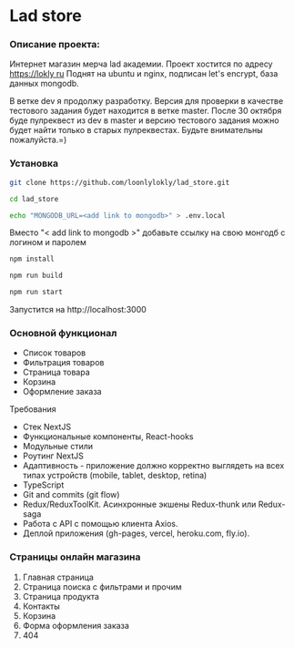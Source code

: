# Lad store

### Описание проекта:

Интернет магазин мерча lad академии.
Проект хостится по адресу [https://lokly ru](https://lokly.ru)
Поднят на ubuntu и nginx, подписан let's encrypt, база данных mongodb.

В ветке dev я продолжу разработку. Версия для проверки в качестве тестового задания будет находится в ветке master. После 30 октября буде пулреквест из dev в master и версию тестового задания можно будет найти только в старых пулреквестах. Будьте внимательны пожалуйста.=)

### Установка

```bash
git clone https://github.com/loonlylokly/lad_store.git
```
```bash
cd lad_store
```
```bash
echo "MONGODB_URL=<add link to mongodb>" > .env.local
```
Вместо "< add link to mongodb >" добавьте ссылку на свою монгодб с логином и паролем
```bash
npm install
```
```bash
npm run build
```
```bash
npm run start
```

Запустится на http://localhost:3000

### Основной функционал

*   Список товаров
*   Фильтрация товаров
*   Страница товара
*   Корзина
*   Оформление заказа

Требования

*   Стек NextJS
*   Функциональные компоненты, React-hooks
*   Модульные стили
*   Роутинг NextJS
*   Адаптивность - приложение должно корректно выглядеть на всех типах устройств (mobile, tablet, desktop, retina)
*   TypeScript
*   Git and commits (git flow)
*   Redux/ReduxToolKit. Асинхронные экшены Redux-thunk или Redux-saga
*   Работа с API с помощью клиента Axios.
*   Деплой приложения (gh-pages, vercel, heroku.com, fly.io).


### Страницы онлайн магазина

1.  Главная страница
2.  Страница поиска с фильтрами и прочим
3.  Страница продукта
4.  Контакты
5.  Корзина
6.  Форма оформления заказа
7.  404
